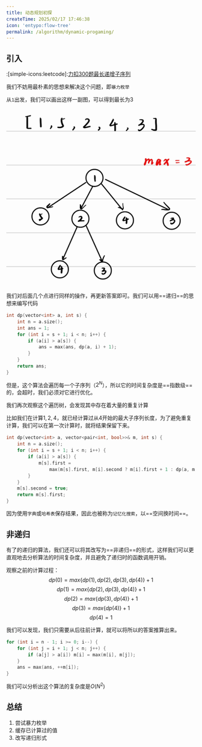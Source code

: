 ```yaml
---
title: 动态规划初探
createTime: 2025/02/17 17:46:38
icon: 'entypo:flow-tree'
permalink: /algorithm/dynamic-progaming/
---
```


## 引入

:[simple-icons:leetcode]:[力扣300题最长递增子序列](https://leetcode.cn/problems/longest-increasing-subsequence/)

我们不妨用最朴素的思想来解决这个问题，即`暴力枚举`

从`1`出发，我们可以画出这样一副图，可以得到最长为3

![](img/0220-1.png)

我们对后面几个点进行同样的操作，再更新答案即可。我们可以用==递归==的思想来编写代码

```cpp
int dp(vector<int> a, int s) {
    int n = a.size();
    int ans = 1;
    for (int i = s + 1; i < n; i++) {
        if (a[i] > a[s]) {
            ans = max(ans, dp(a, i) + 1);
        }
    }
    return ans;
}
```

但是，这个算法会遍历每一个子序列（$2^N$），所以它的时间复杂度是==指数级==的，会超时，我们必须对它进行优化。

我们再次观察这个遍历树，会发现其中存在着大量的重复计算

比如我们在计算$1,2,4$，就已经计算过从$4$开始的最大子序列长度，为了避免重复计算，我们可以在第一次计算时，就将结果保留下来。

```cpp
int dp(vector<int> a, vector<pair<int, bool>>& m, int s) {
    int n = a.size();
    for (int i = s + 1; i < n; i++) {
        if (a[i] > a[s]) {
            m[s].first =
                max(m[s].first, m[i].second ? m[i].first + 1 : dp(a, m, i) + 1);
        }
    }
    m[s].second = true;
    return m[s].first;
}
```

因为使用`字典`或`哈希表`保存结果，因此也被称为`记忆化搜索`，以==空间换时间==。

## 非递归

有了的递归的算法，我们还可以将其改写为==非递归==的形式，这样我们可以更直观地去分析算法的时间复杂度，并且避免了递归时的函数调用开销。

观察之前的计算过程：
$$dp(0)=max\{dp(1),dp(2),dp(3),dp(4)\}+1$$
$$dp(1)=max\{dp(2),dp(3),dp(4)\}+1$$
$$dp(2)=max\{dp(3),dp(4)\}+1$$
$$dp(3)=max\{dp(4)\}+1$$
$$dp(4)=1$$

我们可以发现，我们只需要从后往前计算，就可以将所以的答案推算出来。

```cpp
for (int i = n - 1; i >= 0; i--) {
    for (int j = i + 1; j < n; j++) {
        if (a[j] > a[i]) m[i] = max(m[i], m[j]);
    }
    ans = max(ans, ++m[i]);
}
```

我们可以分析出这个算法的复杂度是$O(N^2)$

## 总结

1. 尝试暴力枚举
2. 缓存已计算过的值
3. 改写递归形式